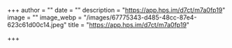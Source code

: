 +++
author = ""
date = ""
description = "https://app.hps.im/d7ct/m7a0fp19"
image = ""
image_webp = "/images/67775343-d485-48cc-87e4-623c61d00c14.jpeg"
title = "https://app.hps.im/d7ct/m7a0fp19"

+++
